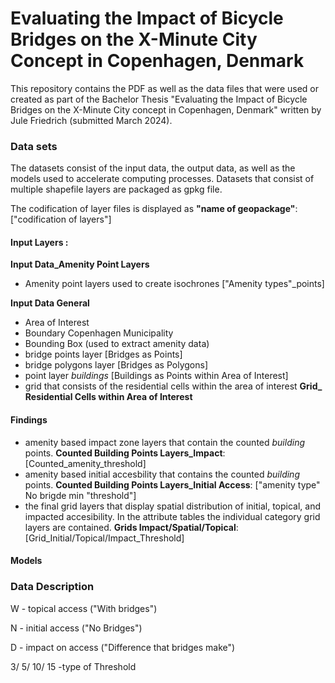 # Evaluating the Impact of Bicycle Bridges on the X-Minute City Concept in Copenhagen, Denmark

This repository contains the PDF as well as the data files that were used or created as part of the Bachelor Thesis "Evaluating the Impact of Bicycle Bridges on the X-Minute City concept in Copenhagen, Denmark" written by Jule Friedrich (submitted March 2024).

### Data sets
The datasets consist of the input data, the output data, as well as the models used to accelerate computing processes.
Datasets that consist of multiple shapefile layers are packaged as gpkg file.

The codification of layer files is displayed as **"name of geopackage"**: ["codification of layers"]

#### Input Layers :
**Input Data_Amenity Point Layers**
- Amenity point layers used to create isochrones ["Amenity types"_points]
  
**Input Data General**
- Area of Interest
- Boundary Copenhagen Municipality
- Bounding Box (used to extract amenity data)
- bridge points layer [Bridges as Points]
- bridge polygons layer [Bridges as Polygons]
- point layer _buildings_ [Buildings as Points within Area of Interest]
- grid that consists of the residential cells within the area of interest **Grid_ Residential Cells within Area of Interest**
  
#### Findings
- amenity based impact zone layers that contain the counted _building_ points.  **Counted Building Points Layers_Impact**: [Counted_amenity_threshold]
- amenity based initial accesbility that contains the counted _building_ points. **Counted Building Points Layers_Initial Access**: ["amenity type" No brigde min "threshold"]
- the final grid layers that display spatial distribution of initial, topical, and impacted accesibility. In the attribute tables the individual category grid layers are contained. **Grids Impact/Spatial/Topical**: [Grid_Initial/Topical/Impact_Threshold]

#### Models



### Data Description
W - topical access ("With bridges")

N - initial access ("No Bridges")

D - impact on access ("Difference that bridges make")

3/ 5/ 10/ 15 -type of Threshold 

